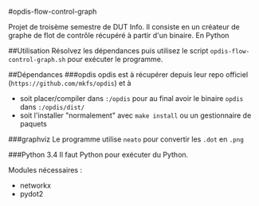 #opdis-flow-control-graph

Projet de troisème semestre de DUT Info. Il consiste en un créateur de graphe de flot de contrôle récupéré à partir d'un binaire. En Python

##Utilisation
Résolvez les dépendances puis utilisez le script `opdis-flow-control-graph.sh` pour exécuter le programme.

##Dépendances
###opdis
opdis est à récupérer depuis leur repo officiel (`https://github.com/mkfs/opdis`) et à 
 * soit placer/compiler dans `:/opdis` pour au final avoir le binaire `opdis` dans `:/opdis/dist/`
 * soit l'installer "normalement" avec `make install` ou un gestionnaire de paquets

###graphviz
Le programme utilise `neato` pour convertir les `.dot` en `.png`

###Python 3.4
Il faut Python pour exécuter du Python.

Modules nécessaires :
 * networkx
 * pydot2
